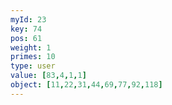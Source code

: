 ```yaml
---
myId: 23
key: 74
pos: 61
weight: 1
primes: 10
type: user
value: [83,4,1,1]
object: [11,22,31,44,69,77,92,118]
---
```

